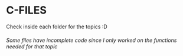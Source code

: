 # C-FILES

Check inside each folder for the topics :D

###### Some files have incomplete code since I only worked on the functions needed for that topic
